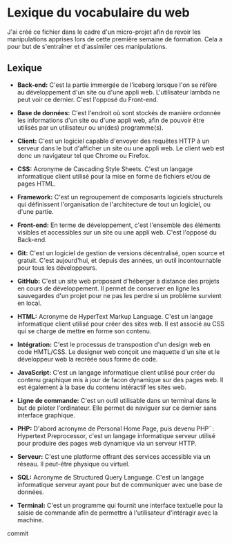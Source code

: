 # Lexique du vocabulaire du web

J'ai créé ce fichier dans le cadre d'un micro-projet afin de revoir les manipulations apprises lors de cette première semaine de formation. Cela a pour but de s'entraîner et d'assimiler ces manipulations.

## Lexique

* **Back-end:** C'est la partie immergée de l'iceberg lorsque l'on se réfère au développement d'un site ou d'une appli web. L'utilisateur lambda ne peut voir ce dernier. C'est l'opposé du Front-end.

* **Base de données:** C'est l'endroit où sont stockés de manière ordonnée les informations d'un site ou d'une appli web, afin de pouvoir être utilisés par un utilisateur ou un(des) programme(s).

* **Client:** C'est un logiciel capable d'envoyer des requêtes HTTP à un serveur dans le but d'afficher un site ou une appli web. Le client web est donc un navigateur tel que Chrome ou Firefox. 

* **CSS:** Acronyme de Cascading Style Sheets. C'est un langage informatique client utilisé pour la mise en forme de fichiers et/ou de pages HTML.

* **Framework:** C'est un regroupement de composants logiciels structurels qui définissent l'organisation de l'architecture de tout un logiciel, ou d'une partie.

* **Front-end:** En terme de développement, c'est l'ensemble des éléments visibles et accessibles sur un site ou une appli web. C'est l'opposé du Back-end.

* **Git:** C'est un logiciel de gestion de versions décentralisé, open source et gratuit. C'est aujourd'hui, et depuis des années, un outil incontournable pour tous les développeurs.

* **GitHub:** C'est un site web proposant d'héberger à distance des projets en cours de développement. Il permet de conserver en ligne les sauvegardes d'un projet pour ne pas les perdre si un problème survient en local.

* **HTML:** Acronyme de HyperText Markup Language. C'est un langage informatique client utilisé pour créer des sites web. Il est associé au CSS qui se charge de mettre en forme son contenu.

* **Intégration:** C'est le processus de transpostion d'un design web en code HMTL/CSS. Le designer web conçoit une maquette d'un site et le développeur web la recréée sous forme de code.

* **JavaScript:** C'est un langage informatique client utilisé pour créer du contenu graphique mis à jour de facon dynamique sur des pages web. Il est également à la base du contenu intéractif les sites web.

* **Ligne de commande:** C'est un outil utilisable dans un terminal dans le but de piloter l'ordinateur. Elle permet de naviguer sur ce dernier sans interface graphique.

* **PHP:** D'abord acronyme de Personal Home Page, puis devenu PHP¨: Hypertext Preprocessor, c'est un langage informatique serveur utilisé pour produire des pages web dynamique via un serveur HTTP.

* **Serveur:** C'est une platforme offrant des services accessible via un réseau. Il peut-être physique ou virtuel.

* **SQL:** Acronyme de Structured Query Language. C'est un langage informatique serveur ayant pour but de communiquer avec une base de données.

* **Terminal:** C'est un programme qui fournit une interface textuelle pour la saisie de commande afin de permettre à l'utilisateur d'intéragir avec la machine.

commit